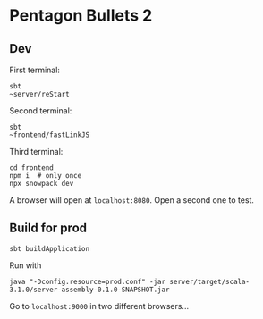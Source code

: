 # Pentagon Bullets 2

## Dev

First terminal:

```
sbt
~server/reStart
```

Second terminal:

```
sbt
~frontend/fastLinkJS
```

Third terminal:

```
cd frontend
npm i  # only once
npx snowpack dev
```

A browser will open at `localhost:8080`. Open a second one to test.

## Build for prod

```
sbt buildApplication
```

Run with

```
java "-Dconfig.resource=prod.conf" -jar server/target/scala-3.1.0/server-assembly-0.1.0-SNAPSHOT.jar
```

Go to `localhost:9000` in two different browsers...

